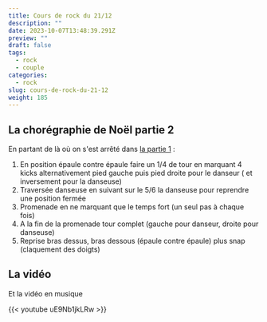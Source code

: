 ```yaml
---
title: Cours de rock du 21/12
description: ""
date: 2023-10-07T13:48:39.291Z
preview: ""
draft: false
tags:
  - rock
  - couple
categories:
  - rock
slug: cours-de-rock-du-21-12
weight: 185
---
```


## La chorégraphie de Noël partie 2 

En partant de là où on s'est arrêté dans [la partie 1](https://obip.fr/danse/post/cours-de-rock-du-14-12/) :

1. En position épaule contre épaule faire un 1/4 de tour en marquant 4 kicks alternativement pied gauche puis pied droite pour le danseur ( et inversement pour la danseuse)
2. Traversée danseuse en suivant sur le 5/6 la danseuse pour reprendre une position fermée
3. Promenade en ne marquant que le temps fort (un seul pas à chaque fois)
4. A la fin de la promenade tour complet (gauche pour danseur, droite pour danseuse)
5. Reprise bras dessus, bras dessous (épaule contre épaule) plus snap (claquement des doigts)


## La vidéo

Et la vidéo en musique

{{< youtube uE9Nb1jkLRw >}}
